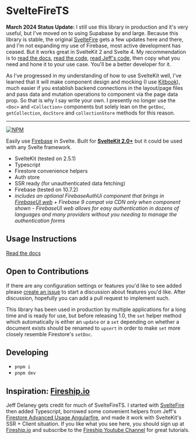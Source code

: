# SvelteFireTS

**March 2024 Status Update:** I still use this library in production and it's very useful, but I've moved on to using Supabase by and large. Because this library is stable, the original [SvelteFire](https://github.com/codediodeio/sveltefire) gets a few updates here and there, and I'm not expanding my use of Firebase, most active development has ceased. But it works great in SvelteKit 2 and Svelte 4. My recommendation is to [read the docs](https://sveltefirets.vercel.app/), [read the code](https://github.com/jacob-8/sveltefirets), [read Jeff's code](https://github.com/codediodeio/sveltefire), then copy what you need and hone it to your use case. You'll be a better developer for it. 

As I've progressed in my understanding of how to use SvelteKit well, I've learned that it will make component design and mocking (I use [Kitbook](https://kitbook.vercel.app/)), much easier if you establish backend connections in the layout/page files and pass data and mutation operations to component via the page data prop. So that is why I say write your own. I presently no longer use the `<Doc>` and `<Collection>` components but solely lean on the `getDoc`, `getCollection`, `docStore` and `collectionStore` methods for this reason.

----

[![NPM](https://img.shields.io/npm/v/sveltefirets?color=yellow&label=NPM)](https://www.npmjs.com/package/sveltefirets)

Easily use [Firebase](https://firebase.google.com/docs) in Svelte. Built for **[SvelteKit 2.0+](https://kit.svelte.dev/)** but it could be used with any Svelte framework.

- SvelteKit (tested on 2.5.1)
- Typescript
- Firestore convenience helpers
- Auth store
- SSR ready (for unauthenticated data fetching)
- Firebase (tested on 10.7.2)
- *includes an optional FirebaseAuthUi component that brings in [FirebaseUI web](https://github.com/firebase/firebaseui-web) + Firebase 9 compat via CDN only when component shown - FirebaseUI web allows for easy authentication in dozens of languages and many providers without you needing to manage the authentication forms*

## Usage Instructions

[Read the docs](https://sveltefirets.vercel.app/)

## Open to Contributions

If there are any configuration settings or features you'd like to see added please [create an issue](https://github.com/jacob-8/sveltefirets/issues/new) to start a discussion about features you'd like. After discussion, hopefully you can add a pull request to implement such.

This library has been used in production by multiple applications for a long time and is ready for use, but before releasing 1.0, the `set` helper method which automatically is either an `update` or a `set` depending on whether a document exists should be renamed to `upsert` in order to make `set` more closely resemble Firestore's `setDoc`.

## Developing
- `pnpm i`
- `pnpm dev`


## Inspiration: [Fireship.io](https://fireship.io/)

Jeff Delaney gets credit for much of SvelteFireTS. I started with [SvelteFire](https://github.com/codediodeio/sveltefire) then added Typescript, borrowed some convenient helpers from Jeff's [Firestore Advanced Usage Angularfire](https://fireship.io/lessons/firestore-advanced-usage-angularfire/), and made it work with SvelteKit's SSR + Client situation. If you like what you see here, you should sign up at [Fireship.io](https://fireship.io/) and subscribe to the [Fireship Youtube Channel](https://www.youtube.com/channel/UCsBjURrPoezykLs9EqgamOA) for great tutorials.
